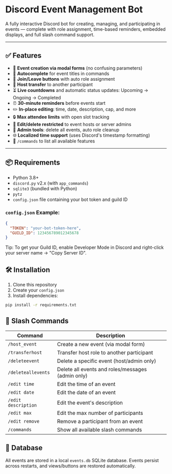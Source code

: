 # Discord Event Management Bot

A fully interactive Discord bot for creating, managing, and participating in events — complete with role assignment, time-based reminders, embedded displays, and full slash command support.

---

## ✅ Features

- 🧾 **Event creation via modal forms** (no confusing parameters)
- 🧠 **Autocomplete** for event titles in commands
- 👥 **Join/Leave buttons** with auto role assignment
- 🔁 **Host transfer** to another participant
- ⏳ **Live countdowns** and automatic status updates: Upcoming → Ongoing → Completed
- ⏰ **30-minute reminders** before events start
- ✏️ **In-place editing**: time, date, description, cap, and more
- 🔒 **Max attendee limits** with open slot tracking
- 🔐 **Edit/delete restricted** to event hosts or server admins
- 🧹 **Admin tools**: delete all events, auto role cleanup
- 🌐 **Localized time support** (uses Discord's timestamp formatting)
- 💬 `/commands` to list all available features

---

## 📦 Requirements

- Python 3.8+
- `discord.py` v2.x (with `app_commands`)
- `sqlite3` (bundled with Python)
- `pytz`
- `config.json` file containing your bot token and guild ID

### `config.json` Example:
```json
{
  "TOKEN": "your-bot-token-here",
  "GUILD_ID": 123456789012345678
}
```
Tip: To get your Guild ID, enable Developer Mode in Discord and right-click your server name → "Copy Server ID".

## 🛠️ Installation

1. Clone this repository  
2. Create your `config.json`  
3. Install dependencies:

```bash
pip install -r requirements.txt
```
## 💬 Slash Commands

| Command              | Description                                                   |
|----------------------|---------------------------------------------------------------|
| `/host_event`        | Create a new event (via modal form)                           |
| `/transferhost`      | Transfer host role to another participant                     |
| `/deleteevent`       | Delete a specific event (host/admin only)                     |
| `/deleteallevents`   | Delete all events and roles/messages (admin only)             |
| `/edit time`         | Edit the time of an event                                     |
| `/edit date`         | Edit the date of an event                                     |
| `/edit description`  | Edit the event's description                                  |
| `/edit max`          | Edit the max number of participants                           |
| `/edit remove`       | Remove a participant from an event                            |
| `/commands`          | Show all available slash commands                             |


## 🧪 Database

All events are stored in a local `events.db` SQLite database. Events persist across restarts, and views/buttons are restored automatically.

